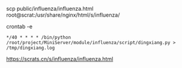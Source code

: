 scp public/influenza/influenza.html root@scrat:/usr/share/nginx/html/s/influenza/

crontab -e

```
*/40 * * * * /bin/python /root/project/MiniServer/module/influenza/script/dingxiang.py > /tmp/dingxiang.log
```

https://scrats.cn/s/influenza/influenza.html
